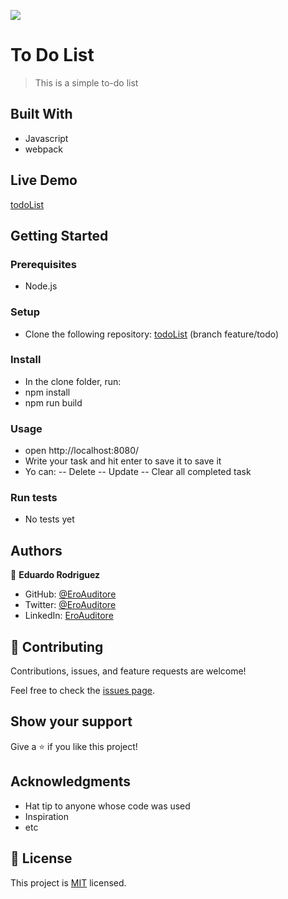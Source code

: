 ![](https://img.shields.io/badge/Microverse-blueviolet)

# To Do List

> This is a simple to-do list

## Built With

- Javascript
- webpack

## Live Demo

[todoList](https://eroauditore.github.io/todo-list/)

## Getting Started

### Prerequisites

- Node.js

### Setup

- Clone the following repository: [todoList](https://github.com/EroAuditore/todo-list/tree/feature/todo) (branch feature/todo)

### Install

- In the clone folder, run:
- npm install
- npm run build

### Usage

- open http://localhost:8080/
- Write your task and hit enter to save it to save it
- Yo can:
  -- Delete
  -- Update
  -- Clear all completed task

### Run tests

- No tests yet

## Authors

👤 **Eduardo Rodriguez**

- GitHub: [@EroAuditore](https://github.com/EroAuditore)
- Twitter: [@EroAuditore](https://twitter.com/EroAuditore)
- LinkedIn: [EroAuditore](https://www.linkedin.com/in/EroAuditore/)

## 🤝 Contributing

Contributions, issues, and feature requests are welcome!

Feel free to check the [issues page](../../issues/).

## Show your support

Give a ⭐️ if you like this project!

## Acknowledgments

- Hat tip to anyone whose code was used
- Inspiration
- etc

## 📝 License

This project is [MIT](./MIT.md) licensed.
